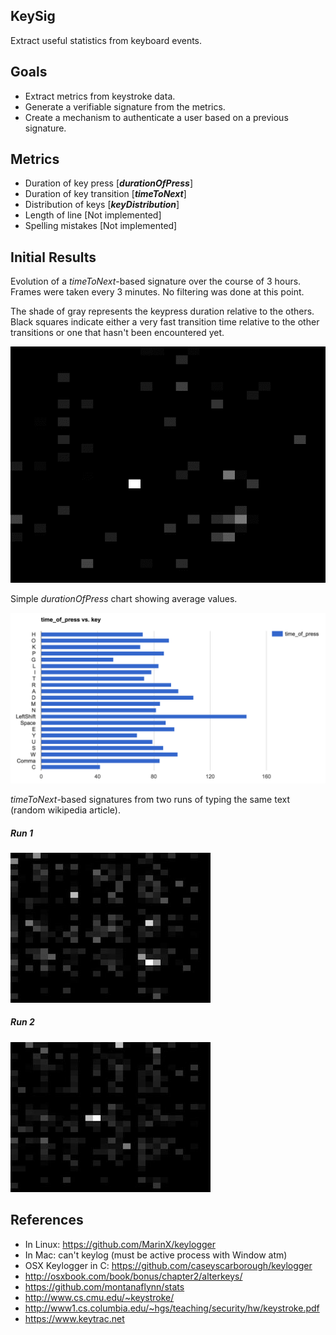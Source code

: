 KeySig
---

Extract useful statistics from keyboard events.

Goals
---

* Extract metrics from keystroke data.
* Generate a verifiable signature from the metrics.
* Create a mechanism to authenticate a user based on a previous signature.

Metrics
---

* Duration of key press [**_durationOfPress_**]
* Duration of key transition [**_timeToNext_**]
* Distribution of keys [**_keyDistribution_**]
* Length of line [Not implemented]
* Spelling mistakes [Not implemented]

Initial Results
---

Evolution of a _timeToNext_-based signature over the course of 3 hours. Frames were taken every 3 minutes. No filtering was done at this point.

The shade of gray represents the keypress duration relative to the others.
Black squares indicate either a very fast transition time relative to the other transitions or one that hasn't been encountered yet.

![timeToNextEvolution](docs/out.gif)

Simple _durationOfPress_ chart showing average values.

![durationOfPress](docs/TimeOfPressReport.png)

_timeToNext_-based signatures from two runs of typing the same text (random wikipedia article).

##### Run 1
![Run 1](docs/run1.jpeg)

##### Run 2
![Run 2](docs/run2.jpeg)

References
---

* In Linux: https://github.com/MarinX/keylogger
* In Mac: can't keylog (must be active process with Window atm)
* OSX Keylogger in C: https://github.com/caseyscarborough/keylogger
* http://osxbook.com/book/bonus/chapter2/alterkeys/
* https://github.com/montanaflynn/stats
* http://www.cs.cmu.edu/~keystroke/
* http://www1.cs.columbia.edu/~hgs/teaching/security/hw/keystroke.pdf
* https://www.keytrac.net

